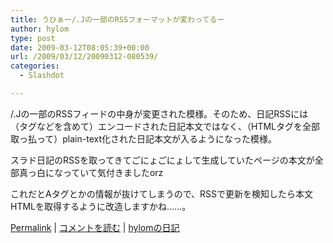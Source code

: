 ```yaml
---
title: うひぁー/.Jの一部のRSSフォーマットが変わってるー
author: hylom
type: post
date: 2009-03-12T08:05:39+00:00
url: /2009/03/12/20090312-080539/
categories:
  - Slashdot

---
```

/.Jの一部のRSSフィードの中身が変更された模様。そのため、日記RSSには（タグなどを含めて）エンコードされた日記本文ではなく、（HTMLタグを全部取っ払って）plain-text化された日記本文が入るようになった模様。

スラド日記のRSSを取ってきてごにょごにょして生成していたページの本文が全部真っ白になっていて気付きましたorz

これだとAタグとかの情報が抜けてしまうので、RSSで更新を検知したら本文HTMLを取得するように改造しますかね……。

  [Permalink][1] |   [コメントを読む][2] |   [hylomの日記][3]

 [1]: http://slashdot.jp/~hylom/journal/469955
 [2]: http://slashdot.jp/~hylom/journal/469955#acomments
 [3]: http://slashdot.jp/~hylom/journal/